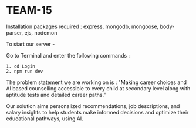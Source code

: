<h1>TEAM-15</h1>

Installation packages required : express, mongodb, mongoose, body-parser, ejs, nodemon

To start our server - 

Go to Terminal and enter the following commands :

```
1. cd Login
2. npm run dev
```

The problem statement we are working on is : "Making career choices and AI based counselling accessible to every child at secondary level along with aptitude tests and detailed career paths."

Our solution aims personalized recommendations, job descriptions, and salary insights to help students make informed decisions and optimize their educational pathways, using AI. 

